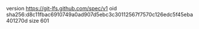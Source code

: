 version https://git-lfs.github.com/spec/v1
oid sha256:d8c11fbac6910749a0ad907d5ebc3c30112567f7570c126edc5f45eba401270d
size 601
